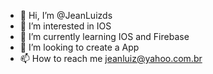 - 👋 Hi, I’m @JeanLuizds
- 👀 I’m interested in IOS
- 🌱 I’m currently learning IOS and Firebase
- 💞️ I’m looking to create a App
- 📫 How to reach me jeanluiz@yahoo.com.br

<!---
JeanLuizds/JeanLuizds is a ✨ special ✨ repository because its `README.md` (this file) appears on your GitHub profile.
You can click the Preview link to take a look at your changes.
--->
